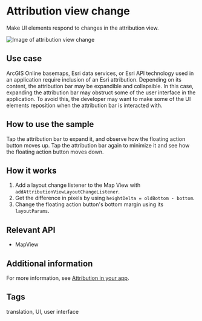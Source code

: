 # Attribution view change

Make UI elements respond to changes in the attribution view.

![Image of attribution view change](attribution-view-change.png)

## Use case

ArcGIS Online basemaps, Esri data services, or Esri API technology used in an application require inclusion of an Esri attribution. Depending on its content, the attribution bar may be expandible and collapsible. In this case, expanding the attribution bar may obstruct some of the user interface in the application. To avoid this, the developer may want to make some of the UI elements reposition when the attribution bar is interacted with.

## How to use the sample

Tap the attribution bar to expand it, and observe how the floating action button moves up. Tap the attribution bar again to minimize it and see how the floating action button moves down.

## How it works

1. Add a layout change listener to the Map View with `addAttributionViewLayoutChangeListener`.
2. Get the difference in pixels by using `heightDelta = oldBottom - bottom`.
3. Change the floating action button's bottom margin using its `layoutParams`.

## Relevant API

* MapView

## Additional information

For more information, see [Attribution in your app](https://developers.arcgis.com/terms/attribution/).

## Tags

translation, UI, user interface
